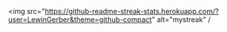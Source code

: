 <img src="https://github-readme-streak-stats.herokuapp.com/?user=LewinGerber&theme=github-compact" alt="mystreak" /
